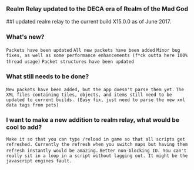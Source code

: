 ### Realm Relay updated to the DECA era of Realm of the Mad God
##I updated realm relay to the current build X15.0.0 as of June 2017.

### What's new?
`Packets have been updated`
`All new packets have been added`
`Minor bug fixes, as well as some performance enhancements (f*ck outta here 100% thread usage)`
`Packet structures have been updated`

### What still needs to be done?
`New packets have been added, but the app doesn't parse them yet.`
`The XML files containing tiles, objects, and items still need to be updated to current builds. (Easy fix, just need to parse the new xml data tags from pets)`

### I want to make a new addition to realm relay, what would be cool to add?
`Make it so that you can type /reload in game so that all scripts get refreshed. Currently the refresh when you switch maps but having them refresh instantly would be amazing.`
`Better non-blocking IO. You can't really sit in a loop in a script without lagging out. It might be the javascript engines fault.`
